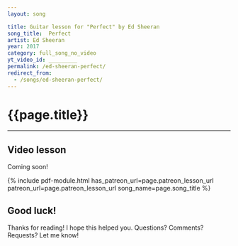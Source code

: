 ```yaml
---
layout: song

title: Guitar lesson for "Perfect" by Ed Sheeran
song_title:  Perfect
artist: Ed Sheeran
year: 2017
category: full_song_no_video
yt_video_id: _________
permalink: /ed-sheeran-perfect/
redirect_from:
  - /songs/ed-sheeran-perfect/
---
```


<h1>{{page.title}}</h1>
<hr />

## Video lesson

<!-- <iframe width="560" height="315" src="https://www.youtube.com/embed/qWA8I5OOFno?showinfo=0" frameborder="0" allowfullscreen></iframe> -->

Coming soon!



{% include pdf-module.html has_patreon_url=page.patreon_lesson_url patreon_url=page.patreon_lesson_url song_name=page.song_title %}


## Good luck!

Thanks for reading! I hope this helped you. Questions? Comments? Requests? Let me know!
